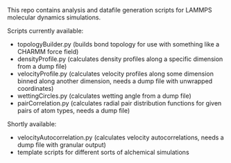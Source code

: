 This repo contains analysis and datafile generation scripts for LAMMPS molecular dynamics simulations.

Scripts currently available:
- topologyBuilder.py (builds bond topology for use with something like a CHARMM force field)
- densityProfile.py (calculates density profiles along a specific dimension from a dump file)
- velocityProfile.py (calculates velocity profiles along some dimension binned along another dimension, needs a dump file with unwrapped coordinates)
- wettingCircles.py (calculates wetting angle from a dump file)
- pairCorrelation.py (calculates radial pair distribution functions for given pairs of atom types, needs a dump file)

Shortly available:
- velocityAutocorrelation.py (calculates velocity autocorrelations, needs a dump file with granular output)
- template scripts for different sorts of alchemical simulations
 
